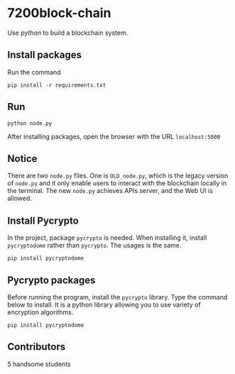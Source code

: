 # 7200block-chain
Use python to build a blockchain system.
## Install packages
Run the command
```
pip install -r requirements.txt
```
## Run
```
python node.py
```
After installing packages, open the browser with the URL `localhost:5000`
## Notice
There are two `node.py` files. One is `OLD_node.py`, which is the legacy version of `node.py` and it only enable users to interact with the blockchain locally in the terminal. The new `node.py` achieves APIs server, and the Web UI is allowed.
## Install Pycrypto
In the project, package `pycrypto` is needed. When installing it, install `pycryptodome` rather than `pycrypto`. The usages is the same.
```
pip install pycryptodome
```
## Pycrypto packages
Before running the program, install the `pycrypto` library. Type the command below to install. It is a python library allowing you to use variety of encryption algorithms.
```
pip install pycryptodome
```
## Contributors
5 handsome students
